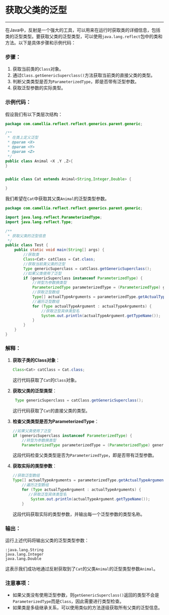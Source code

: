 # 获取父类的泛型
---

在Java中，反射是一个强大的工具，可以用来在运行时获取类的详细信息，包括类的泛型类型。要获取父类的泛型类型，可以使用`java.lang.reflect`包中的类和方法。以下是具体步骤和示例代码：

### 步骤：

1. 获取当前类的`Class`对象。
2. 通过`Class.getGenericSuperclass()`方法获取当前类的直接父类的类型。
3. 判断父类类型是否为`ParameterizedType`，即是否带有泛型参数。
4. 获取泛型参数的实际类型。

### 示例代码：

假设我们有以下类层次结构：

```java
package com.camellia.reflect.reflect.generics.parent.generic;

/**
 * 在类上定义泛型
 * @param <X>
 * @param <Y>
 * @param <Z>
 */
public class Animal <X ,Y ,Z>{
}


public class Cat extends Animal<String,Integer,Double> {

}
```

我们希望在`Cat`中获取其父类`Animal`的泛型类型参数。

```java
package com.camellia.reflect.reflect.generics.parent.generic;

import java.lang.reflect.ParameterizedType;
import java.lang.reflect.Type;

/**
 * 获取父类的泛型信息
 */
public class Test {
    public static void main(String[] args) {
        //获取类
        Class<Cat> catClass = Cat.class;
        //获取当前类父类的泛型
        Type genericSuperclass = catClass.getGenericSuperclass();
        //如果父类使用了泛型
        if (genericSuperclass instanceof ParameterizedType) {
            //转型为参数换类型
            ParameterizedType parameterizedType = (ParameterizedType) genericSuperclass;
            //获取泛型数组
            Type[] actualTypeArguments = parameterizedType.getActualTypeArguments();
            //遍历泛型数组
            for (Type actualTypeArgument : actualTypeArguments) {
                //获取泛型具体类型名
                System.out.println(actualTypeArgument.getTypeName());
            }
        }
    }
}

```

### 解释：

1. **获取子类的Class对象**：
   ```java
   Class<Cat> catClass = Cat.class;
   ```
   这行代码获取了`Cat`的`Class`对象。

2. **获取父类的泛型类型**：

   ```java
    Type genericSuperclass = catClass.getGenericSuperclass();
   ```
   这行代码获取了`Cat`的直接父类的类型。

3. **检查父类类型是否为ParameterizedType**：
   ```java
   //如果父类使用了泛型
   if (genericSuperclass instanceof ParameterizedType) {
       //转型为参数换类型
       ParameterizedType parameterizedType = (ParameterizedType) genericSuperclass;
   ```
   这段代码检查父类类型是否为`ParameterizedType`，即是否带有泛型参数。

4. **获取实际的类型参数**：
   ```java
   //获取泛型数组
   Type[] actualTypeArguments = parameterizedType.getActualTypeArguments();
       //遍历泛型数组
       for (Type actualTypeArgument : actualTypeArguments) {
          //获取泛型具体类型名
           System.out.println(actualTypeArgument.getTypeName());
       }
   ```
   这段代码获取实际的类型参数，并输出每一个泛型参数的类型名称。

### 输出：

运行上述代码将输出父类的泛型类型参数：

```
:java.lang.String
java.lang.Integer
java.lang.Double
```

这表示我们成功地通过反射获取到了`Cat`的父类`Animal`的泛型类型参数`Animal`。

### 注意事项：

- 如果父类没有使用泛型参数，则`getGenericSuperclass()`返回的类型不会是`ParameterizedType`而是`Class`，因此需要进行类型检查。
- 如果类是多级继承关系，可以使用类似的方法逐级获取所有父类的泛型信息。
